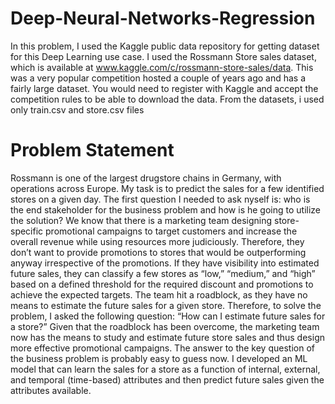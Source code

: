 # Deep-Neural-Networks-Regression

In this problem, I used the Kaggle public data repository for getting dataset for this Deep Learning use case. I used the Rossmann Store sales dataset, which is available at www.kaggle.com/c/rossmann-store-sales/data. This was a very popular competition hosted a couple of years ago and has a fairly large dataset. You would need to register with Kaggle and accept the competition rules to be able to download the data.
From the datasets, i used only train.csv and store.csv files 

# Problem Statement
Rossmann is one of the largest drugstore chains in Germany, with operations across Europe. My task is to predict the sales for a few identified stores on a given day. The first question I needed to ask nyself is: who is the end stakeholder for the business problem and how is he going to utilize the solution?
We know that there is a marketing team designing store-specific promotional campaigns to target customers and increase the overall revenue while using resources more judiciously. Therefore, they don’t want to provide promotions to stores that would be outperforming anyway irrespective of the promotions. If they have visibility into estimated future sales, they can classify a few stores as “low,” “medium,” and “high” based on a defined threshold for the required discount and promotions to achieve the expected targets. The team hit a roadblock, as they have no means to estimate the future sales for a given store. Therefore, to solve the problem, I asked the following question: “How can I estimate future sales for a store?” Given that the roadblock has been overcome, the marketing team now has the means to study and estimate future store sales and thus design more effective promotional campaigns.
The answer to the key question of the business problem is probably easy to guess now. I developed an ML model that can learn the sales for a store as a function of internal, external, and temporal (time-based) attributes and then predict future sales given the attributes available.
